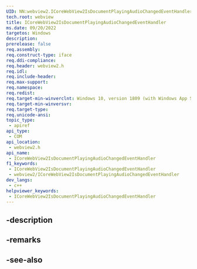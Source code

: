 ```yaml
---
UID: NN:webview2.ICoreWebView2IsDocumentPlayingAudioChangedEventHandler~r1
tech.root: webview
title: ICoreWebView2IsDocumentPlayingAudioChangedEventHandler
ms.date: 09/20/2022
targetos: Windows
description: 
prerelease: false
req.assembly: 
req.construct-type: iface
req.ddi-compliance: 
req.header: webview2.h
req.idl: 
req.include-header: 
req.max-support: 
req.namespace: 
req.redist: 
req.target-min-winverclnt: Windows 10, version 1809 (with Windows App SDK 1.1 or later)
req.target-min-winversvr: 
req.target-type: 
req.unicode-ansi: 
topic_type:
 - apiref
api_type:
 - COM
api_location:
 - webview2.h
api_name:
 - ICoreWebView2IsDocumentPlayingAudioChangedEventHandler
f1_keywords:
 - ICoreWebView2IsDocumentPlayingAudioChangedEventHandler
 - webview2/ICoreWebView2IsDocumentPlayingAudioChangedEventHandler
dev_langs:
 - c++
helpviewer_keywords:
 - ICoreWebView2IsDocumentPlayingAudioChangedEventHandler
---
```


## -description

## -remarks

## -see-also

